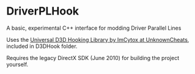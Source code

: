 # DriverPLHook
A basic, experimental C++ interface for modding Driver Parallel Lines

Uses the [Universal D3D Hooking Library by ImCytox at UnknownCheats](https://www.unknowncheats.me/forum/direct3d/335041-universal-d3d-hooking-library.html), included in D3DHook folder.

Requires the legacy DirectX SDK (June 2010) for building the project yourself.

